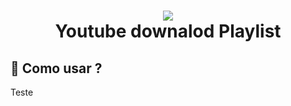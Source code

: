 <h1 align="center">
<img src="https://img.shields.io/badge/YouTube-FF0000?style=for-the-badge&logo=youtube&logoColor=white"/><br>Youtube downalod Playlist
</h1>

## 💼 Como usar ?

Teste
